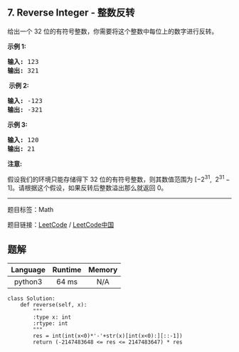 ## 7. Reverse Integer - 整数反转

<!--If you want to use the English description, use `question.content` instead-->

<p>给出一个 32 位的有符号整数，你需要将这个整数中每位上的数字进行反转。</p>

<p><strong>示例&nbsp;1:</strong></p>

<pre><strong>输入:</strong> 123
<strong>输出:</strong> 321
</pre>

<p><strong>&nbsp;示例 2:</strong></p>

<pre><strong>输入:</strong> -123
<strong>输出:</strong> -321
</pre>

<p><strong>示例 3:</strong></p>

<pre><strong>输入:</strong> 120
<strong>输出:</strong> 21
</pre>

<p><strong>注意:</strong></p>

<p>假设我们的环境只能存储得下 32 位的有符号整数，则其数值范围为&nbsp;[&minus;2<sup>31</sup>,&nbsp; 2<sup>31&nbsp;</sup>&minus; 1]。请根据这个假设，如果反转后整数溢出那么就返回 0。</p>



-----

题目标签：Math

题目链接：[LeetCode](https://leetcode.com/problems/reverse-integer/description/)  /  [LeetCode中国](https://leetcode-cn.com/problems/reverse-integer/description/)

## 题解



| Language | Runtime | Memory |
|:---:|:---:|:---:|
| python3  | 64  ms | N/A |

```python3
class Solution:
    def reverse(self, x):
        """
        :type x: int
        :rtype: int
        """
        res = int(int(x<0)*'-'+str(x)[int(x<0):][::-1])
        return (-2147483648 <= res <= 2147483647) * res
```
